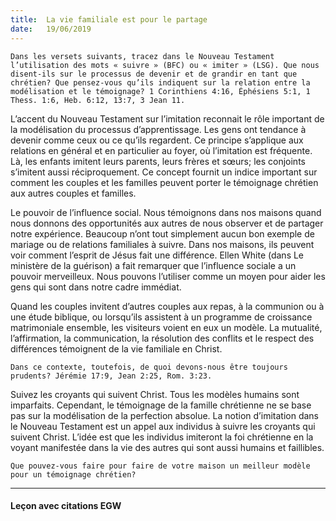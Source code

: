 ```yaml
---
title:  La vie familiale est pour le partage
date:   19/06/2019
---
```


`Dans les versets suivants, tracez dans le Nouveau Testament l’utilisation des mots « suivre » (BFC) ou « imiter » (LSG). Que nous disent-ils sur le processus de devenir et de grandir en tant que chrétien? Que pensez-vous qu’ils indiquent sur la relation entre la modélisation et le témoignage? 1 Corinthiens 4:16, Éphésiens 5:1, 1 Thess. 1:6, Heb. 6:12, 13:7, 3 Jean 11.`

L’accent du Nouveau Testament sur l’imitation reconnait le rôle important de la modélisation du processus d’apprentissage. Les gens ont tendance à devenir comme ceux ou ce qu’ils regardent. Ce principe s’applique aux relations en général et en particulier au foyer, où l’imitation est fréquente. Là, les enfants imitent leurs parents, leurs frères et sœurs; les conjoints s’imitent aussi réciproquement. Ce concept fournit un indice important sur comment les couples et les familles peuvent porter le témoignage chrétien aux autres couples et familles.

Le pouvoir de l’influence social. Nous témoignons dans nos maisons quand nous donnons des opportunités aux autres de nous observer et de partager notre expérience. Beaucoup n’ont tout simplement aucun bon exemple de mariage ou de relations familiales à suivre. Dans nos maisons, ils peuvent voir comment l’esprit de Jésus fait une différence. Ellen White (dans Le ministère de la guérison) a fait remarquer que l’influence sociale a un pouvoir merveilleux. Nous pouvons l’utiliser comme un moyen pour aider les gens qui sont dans notre cadre immédiat.

Quand les couples invitent d’autres couples aux repas, à la communion ou à une étude biblique, ou lorsqu’ils assistent à un programme de croissance matrimoniale ensemble, les visiteurs voient en eux un modèle. La mutualité, l’affirmation, la communication, la résolution des conflits et le respect des différences témoignent de la vie familiale en Christ.

`Dans ce contexte, toutefois, de quoi devons-nous être toujours prudents? Jérémie 17:9, Jean 2:25, Rom. 3:23.`

Suivez les croyants qui suivent Christ. Tous les modèles humains sont imparfaits. Cependant, le témoignage de la famille chrétienne ne se base pas sur la modélisation de la perfection absolue. La notion d’imitation dans le Nouveau Testament est un appel aux individus à suivre les croyants qui suivent Christ. L’idée est que les individus imiteront la foi chrétienne en la voyant manifestée dans la vie des autres qui sont aussi humains et faillibles.

`Que pouvez-vous faire pour faire de votre maison un meilleur modèle pour un témoignage chrétien?`

---

#### Leçon avec citations EGW